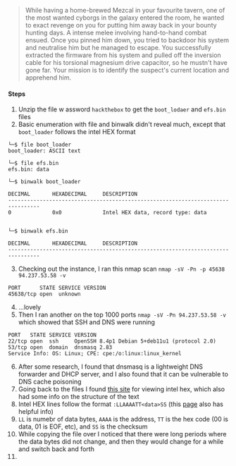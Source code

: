 > While having a home-brewed Mezcal in your favourite tavern, one of the most wanted cyborgs in the galaxy entered the room, he wanted to exact revenge on you for putting him away back in your bounty hunting days. A intense melee involving hand-to-hand combat ensued. Once you pinned him down, you tried to backdoor his system and neutralise him but he managed to escape. You successfully extracted the firmware from his system and pulled off the inversion cable for his torsional magnesium drive capacitor, so he mustn't have gone far. Your mission is to identify the suspect's current location and apprehend him.
#### Steps
1. Unzip the file w assword `hackthebox` to get the `boot_lodaer` and `efs.bin` files
2. Basic enumeration with file and binwalk didn't reveal much, except that `boot_loader` follows the intel HEX format
```
└─$ file boot_loader 
boot_loader: ASCII text
                                                                                                                                                                   
└─$ file efs.bin    
efs.bin: data

└─$ binwalk boot_loader 

DECIMAL       HEXADECIMAL     DESCRIPTION
--------------------------------------------------------------------------------
0             0x0             Intel HEX data, record type: data


└─$ binwalk efs.bin    

DECIMAL       HEXADECIMAL     DESCRIPTION
--------------------------------------------------------------------------------                                                                               
```
3. Checking out the instance, I ran this nmap scan `nmap -sV -Pn -p 45638 94.237.53.58 -v`
```
PORT      STATE SERVICE VERSION
45638/tcp open  unknown
```
4. ...lovely
5. Then I ran another on the top 1000 ports `nmap -sV -Pn 94.237.53.58 -v` which showed that SSH and DNS were running
```
PORT   STATE SERVICE VERSION
22/tcp open  ssh     OpenSSH 8.4p1 Debian 5+deb11u1 (protocol 2.0)
53/tcp open  domain  dnsmasq 2.83
Service Info: OS: Linux; CPE: cpe:/o:linux:linux_kernel
```
6. After some research, I found that dnsmasq is a lightweight DNS forwarder and DHCP server, and I also found that it can be vulnerable to DNS cache poisoning
7. Going back to the files I found [this site](http://www.dlwrr.com/electronics/tools/hexview/hexview.html) for viewing intel hex, which also had some info on the structure of the text
8. Intel HEX lines follow the format `:LLAAAATT<data>SS` (this [page](https://en.wikipedia.org/wiki/Intel_HEX) also has helpful info)
9. `LL` is numebr of data bytes, `AAAA` is the address, `TT` is the hex code (00 is data, 01 is EOF, etc), and `SS` is the checksum
10. While copying the file over I noticed that there were long periods where the data bytes did not change, and then they would change for a while and switch back and forth
11. 
